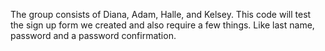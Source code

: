 The group consists of Diana, Adam, Halle, and Kelsey. 
This code will test the sign up form we created and also require a few things.
Like last name, password and a password confirmation. 